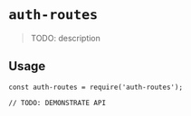 # `auth-routes`

> TODO: description

## Usage

```
const auth-routes = require('auth-routes');

// TODO: DEMONSTRATE API
```
